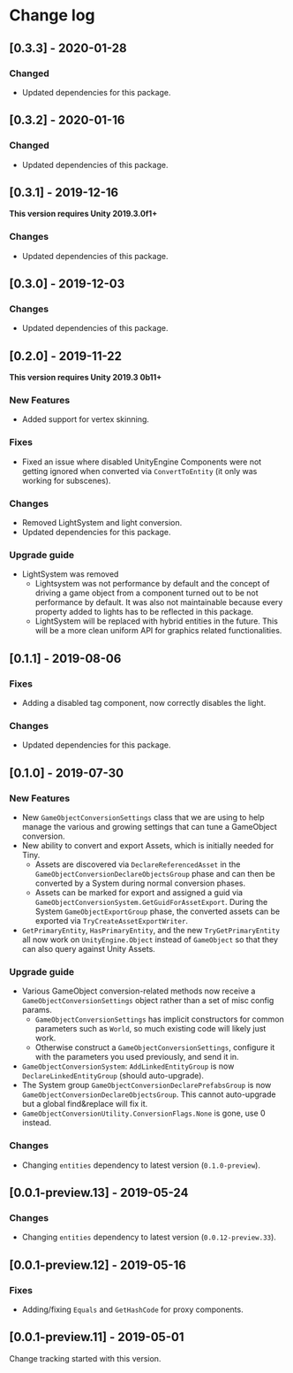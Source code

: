 # Change log


## [0.3.3] - 2020-01-28

### Changed

* Updated dependencies for this package.


## [0.3.2] - 2020-01-16

### Changed

* Updated dependencies of this package.


## [0.3.1] - 2019-12-16

**This version requires Unity 2019.3.0f1+**

### Changes

* Updated dependencies of this package.


## [0.3.0] - 2019-12-03

### Changes

* Updated dependencies of this package.


## [0.2.0] - 2019-11-22

**This version requires Unity 2019.3 0b11+**

### New Features

* Added support for vertex skinning.

### Fixes

* Fixed an issue where disabled UnityEngine Components were not getting ignored when converted via `ConvertToEntity` (it only was working for subscenes).

### Changes

* Removed LightSystem and light conversion.
* Updated dependencies for this package.

### Upgrade guide

* LightSystem was removed
  * Lightsystem was not performance by default and the concept of driving a game object from a component turned out to be not performance by default. It was also not maintainable because every property added to lights has to be reflected in this package.
  * LightSystem will be replaced with hybrid entities in the future. This will be a more clean uniform API for graphics related functionalities. 


## [0.1.1] - 2019-08-06 

### Fixes

* Adding a disabled tag component, now correctly disables the light.

### Changes

* Updated dependencies for this package.


## [0.1.0] - 2019-07-30

### New Features

* New `GameObjectConversionSettings` class that we are using to help manage the various and growing settings that can tune a GameObject conversion.
* New ability to convert and export Assets, which is initially needed for Tiny.
  * Assets are discovered via `DeclareReferencedAsset` in the `GameObjectConversionDeclareObjectsGroup` phase and can then be converted by a System during normal conversion phases.
  * Assets can be marked for export and assigned a guid via `GameObjectConversionSystem.GetGuidForAssetExport`. During the System `GameObjectExportGroup` phase, the converted assets can be exported via `TryCreateAssetExportWriter`.
* `GetPrimaryEntity`, `HasPrimaryEntity`, and the new `TryGetPrimaryEntity` all now work on `UnityEngine.Object` instead of `GameObject` so that they can also query against Unity Assets.

### Upgrade guide

* Various GameObject conversion-related methods now receive a `GameObjectConversionSettings` object rather than a set of misc config params.
  * `GameObjectConversionSettings` has implicit constructors for common parameters such as `World`, so much existing code will likely just work.
  * Otherwise construct a `GameObjectConversionSettings`, configure it with the parameters you used previously, and send it in.
* `GameObjectConversionSystem`: `AddLinkedEntityGroup` is now `DeclareLinkedEntityGroup` (should auto-upgrade).
* The System group `GameObjectConversionDeclarePrefabsGroup` is now `GameObjectConversionDeclareObjectsGroup`. This cannot auto-upgrade but a global find&replace will fix it.
* `GameObjectConversionUtility.ConversionFlags.None` is gone, use 0 instead.

### Changes

* Changing `entities` dependency to latest version (`0.1.0-preview`).


## [0.0.1-preview.13] - 2019-05-24

### Changes

* Changing `entities` dependency to latest version (`0.0.12-preview.33`). 


## [0.0.1-preview.12] - 2019-05-16

### Fixes

* Adding/fixing `Equals` and `GetHashCode` for proxy components. 


## [0.0.1-preview.11] - 2019-05-01

Change tracking started with this version.
